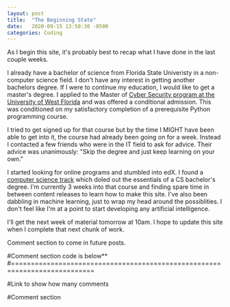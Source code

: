 ```yaml
---
layout: post
title:  "The Beginning State"
date:   2020-09-15 13:50:30 -0500
categories: Coding
---
```

As I begin this site, it's probably best to recap what I have done in the last couple weeks.

I already have a bachelor of science from Florida State Univeristy in a non-computer science field.  I don't have any interest in getting another bachelors degree.  If I were to continue my education, I would like to get a master's degree.  I applied to the Master of [Cyber Security program at the University of West Florida][cyber-security] and was offered a conditional admission. This was conditioned on my satisfactory completion of a prerequisite Python programming course.  

I tried to get signed up for that course but by the time I MIGHT have been able to get into it, the course had already been going on for a week.  Instead I contacted a few friends who were in the IT field to ask for advice.  Their advice was unanimously: "Skip the degree and just keep learning on your own."

I started looking for online programs and stumbled into edX.  I found a [computer science track][edX] which doled out the essentials of a CS bachelor's degree.  I'm currently 3 weeks into that course and finding spare time in between content releases to learn how to make this site.  I've also been dabbling in machine learning, just to wrap my head around the possiblities.  I don't feel like I'm at a point to start developing any artificial intelligence.

I'll get the next week of material tomorrow at 10am.  I hope to update this site when I complete that next chunk of work.

Comment section to come in future posts.


[cyber-security]:https://onlinedegrees.uwf.edu/online-degrees/ms-masters-cybersecurity/
[edX]:https://courses.edx.org/dashboard/programs/fe8425d1-d6be-4f58-a0e1-3d0df7f810ae/


#Comment section code is below**
#===========================================================================

#Link to show how many comments
<script>
var idcomments_acct = 'ad8815bf8c1609811759c19d0add5e6e';
var idcomments_post_id;
var idcomments_post_url;
</script>
<script type="text/javascript" src="https://www.intensedebate.com/js/genericLinkWrapperV2.js"></script>

#Comment section
<script>
var idcomments_acct = 'ad8815bf8c1609811759c19d0add5e6e';
var idcomments_post_id;
var idcomments_post_url;
</script>
<span id="IDCommentsPostTitle" style="display:none"></span>
<script type='text/javascript' src='https://www.intensedebate.com/js/genericCommentWrapperV2.js'>